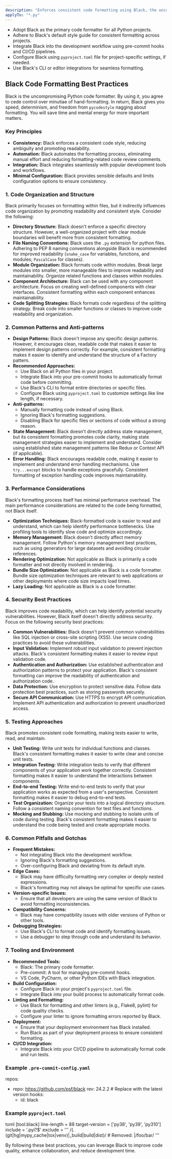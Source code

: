 ```yaml
---
description: "Enforces consistent code formatting using Black, the uncompromising Python code formatter, promoting readability and reducing diffs. Covers best practices related to Black's configuration, usage, and integrations."
applyTo: "*.py"
---
```

- Adopt Black as the primary code formatter for all Python projects.
- Adhere to Black's default style guide for consistent formatting across projects.
- Integrate Black into the development workflow using pre-commit hooks and CI/CD pipelines.
- Configure Black using `pyproject.toml` file for project-specific settings, if needed.
- Use Black's CLI or editor integrations for seamless formatting.

## Black Code Formatting Best Practices

Black is the uncompromising Python code formatter. By using it, you agree to cede control over minutiae of hand-formatting. In return, Black gives you speed, determinism, and freedom from `pycodestyle` nagging about formatting. You will save time and mental energy for more important matters.

### Key Principles

- **Consistency:** Black enforces a consistent code style, reducing ambiguity and promoting readability.
- **Automation:** Black automates the formatting process, eliminating manual effort and reducing formatting-related code review comments.
- **Integration:** Black integrates seamlessly with popular development tools and workflows.
- **Minimal Configuration:** Black provides sensible defaults and limits configuration options to ensure consistency.

### 1. Code Organization and Structure

Black primarily focuses on formatting within files, but it indirectly influences code organization by promoting readability and consistent style. Consider the following:

- **Directory Structure:** Black doesn't enforce a specific directory structure. However, a well-organized project with clear module boundaries will benefit more from consistent formatting.
- **File Naming Conventions:** Black uses the `.py` extension for python files. Adhering to PEP 8 naming conventions alongside Black is recommended for improved readability (`snake_case` for variables, functions, and modules; `PascalCase` for classes).
- **Module Organization:** Black formats code within modules. Break large modules into smaller, more manageable files to improve readability and maintainability. Organize related functions and classes within modules.
- **Component Architecture:** Black can be used with any component architecture. Focus on creating well-defined components with clear interfaces. Consistent formatting within each component enhances maintainability.
- **Code Splitting Strategies:** Black formats code regardless of the splitting strategy. Break code into smaller functions or classes to improve code readability and organization.

### 2. Common Patterns and Anti-patterns

- **Design Patterns:** Black doesn't impose any specific design patterns. However, it encourages clean, readable code that makes it easier to implement design patterns correctly. For example, consistent formatting makes it easier to identify and understand the structure of a Factory pattern.
- **Recommended Approaches:**
    - Use Black on all Python files in your project.
    - Integrate Black into your pre-commit hooks to automatically format code before committing.
    - Use Black's CLI to format entire directories or specific files.
    - Configure Black using `pyproject.toml` to customize settings like line length, if necessary.
- **Anti-patterns:**
    - Manually formatting code instead of using Black.
    - Ignoring Black's formatting suggestions.
    - Disabling Black for specific files or sections of code without a strong reason.
- **State Management:** Black doesn't directly address state management, but its consistent formatting promotes code clarity, making state management strategies easier to implement and understand. Consider using established state management patterns like Redux or Context API (if applicable).
- **Error Handling:** Black encourages readable code, making it easier to implement and understand error handling mechanisms. Use `try...except` blocks to handle exceptions gracefully. Consistent formatting of exception handling code improves maintainability.

### 3. Performance Considerations

Black's formatting process itself has minimal performance overhead. The main performance considerations are related to the code being formatted, not Black itself.

- **Optimization Techniques:** Black-formatted code is easier to read and understand, which can help identify performance bottlenecks. Use profiling tools to identify slow code and optimize accordingly.
- **Memory Management:** Black doesn't directly affect memory management. Follow Python's memory management best practices, such as using generators for large datasets and avoiding circular references.
- **Rendering Optimization:** Not applicable as Black is primarily a code formatter and not directly involved in rendering.
- **Bundle Size Optimization:** Not applicable as Black is a code formatter. Bundle size optimization techniques are relevant to web applications or other deployments where code size impacts load times.
- **Lazy Loading:** Not applicable as Black is a code formatter.

### 4. Security Best Practices

Black improves code readability, which can help identify potential security vulnerabilities. However, Black itself doesn't directly address security. Focus on the following security best practices:

- **Common Vulnerabilities:** Black doesn't prevent common vulnerabilities like SQL injection or cross-site scripting (XSS). Use secure coding practices to avoid these vulnerabilities.
- **Input Validation:** Implement robust input validation to prevent injection attacks. Black's consistent formatting makes it easier to review input validation code.
- **Authentication and Authorization:** Use established authentication and authorization patterns to protect your application. Black's consistent formatting can improve the readability of authentication and authorization code.
- **Data Protection:** Use encryption to protect sensitive data. Follow data protection best practices, such as storing passwords securely.
- **Secure API Communication:** Use HTTPS to encrypt API communication. Implement API authentication and authorization to prevent unauthorized access.

### 5. Testing Approaches

Black promotes consistent code formatting, making tests easier to write, read, and maintain.

- **Unit Testing:** Write unit tests for individual functions and classes. Black's consistent formatting makes it easier to write clear and concise unit tests.
- **Integration Testing:** Write integration tests to verify that different components of your application work together correctly. Consistent formatting makes it easier to understand the interactions between components.
- **End-to-end Testing:** Write end-to-end tests to verify that your application works as expected from a user's perspective. Consistent formatting makes it easier to debug end-to-end tests.
- **Test Organization:** Organize your tests into a logical directory structure. Follow a consistent naming convention for test files and functions.
- **Mocking and Stubbing:** Use mocking and stubbing to isolate units of code during testing. Black's consistent formatting makes it easier to understand the code being tested and create appropriate mocks.

### 6. Common Pitfalls and Gotchas

- **Frequent Mistakes:**
    - Not integrating Black into the development workflow.
    - Ignoring Black's formatting suggestions.
    - Over-configuring Black and deviating from its default style.
- **Edge Cases:**
    - Black may have difficulty formatting very complex or deeply nested expressions.
    - Black's formatting may not always be optimal for specific use cases.
- **Version-specific Issues:**
    - Ensure that all developers are using the same version of Black to avoid formatting inconsistencies.
- **Compatibility Concerns:**
    - Black may have compatibility issues with older versions of Python or other tools.
- **Debugging Strategies:**
    - Use Black's CLI to format code and identify formatting issues.
    - Use a debugger to step through code and understand its behavior.

### 7. Tooling and Environment

- **Recommended Tools:**
    - Black: The primary code formatter.
    - Pre-commit: A tool for managing pre-commit hooks.
    - VS Code, PyCharm, or other Python IDEs with Black integration.
- **Build Configuration:**
    - Configure Black in your project's `pyproject.toml` file.
    - Integrate Black into your build process to automatically format code.
- **Linting and Formatting:**
    - Use Black for formatting and other linters (e.g., Flake8, pylint) for code quality checks.
    - Configure your linter to ignore formatting errors reported by Black.
- **Deployment:**
    - Ensure that your deployment environment has Black installed.
    - Run Black as part of your deployment process to ensure consistent formatting.
- **CI/CD Integration:**
    - Integrate Black into your CI/CD pipeline to automatically format code and run tests.

### Example `.pre-commit-config.yaml`


repos:
-   repo: https://github.com/psf/black
    rev: 24.2.2  # Replace with the latest version
    hooks:
    -   id: black


### Example `pyproject.toml`

toml
[tool.black]
line-length = 88
target-version = ['py38', 'py39', 'py310']
include = '\.pyi?$'
exclude = '''
/(\.(git|hg|mypy_cache|tox|venv)|_build|build|dist)/  # Removed: |/foo/bar/
'''


By following these best practices, you can leverage Black to improve code quality, enhance collaboration, and reduce development time.